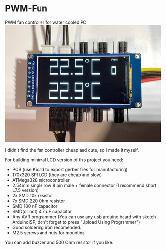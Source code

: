 # PWM-Fun
PWM fan controller for water cooled PC
![screenshot](photo.jpg)

I didn't find the fan controller cheap and cute, so I made it myself.

For building minimal LCD version of this project you need:
* PCB (use Kicad to export gerber files for manufacturing)
* 170x320 SPI LCD (they are cheap and slow)
* ATMega328 microcontroller
* 2.54mm single row 8 pin male + female connector (I recommend short L7.5 version)
* 2x SMD 10k resistor
* 7x SMD 220 Ohm resistor
* SMD 100 nF capacitor
* SMD(or not) 4.7 uF capacitor
* Any AVR programmer (You can use any usb arduino board with sketch ArduinoISP, don't forget to press "Upload Using Programmer")
* Good soldering iron recomended.
* M2.5 screws and nuts for mounting.

You can add buzzer and 500 Ohm resistor if you like.
